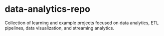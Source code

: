 # data-analytics-repo
Collection of learning and example projects focused on data analytics, ETL pipelines, data visualization, and streaming analytics.
